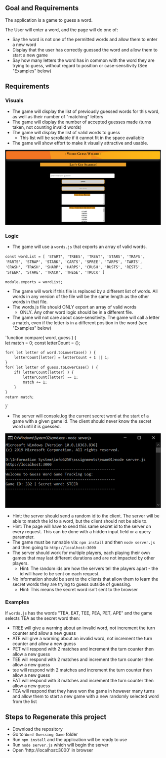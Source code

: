  ## Goal and Requirements

The application is a game to guess a word.

The User will enter a word, and the page will do one of:
* Say the word is not one of the permitted words and allow them to enter a new word
* Display that the user has correctly guessed the word and allow them to start a new game
* Say how many letters the word has in common with the word they are trying to guess, without regard to position or case-sensitivity  (See "Examples" below)

## Requirements

### Visuals
* The game will display the list of previously guessed words for this word, as well as their number of "matching" letters
* The game will display the number of accepted guesses made (turns taken, not counting invalid words)
* The game will display the list of valid words to guess
  * This list will be scrollable if it cannot fit in the space available
* The game will show effort to make it visually attractive and usable.

![Image](MainPage.png)


### Logic
* The game will use a `words.js` that exports an array of valid words.

 `const wordList = [ 'START', 'TREES', 'TREAT', 'STARS', 'TRAPS', 'PARTS',
    'STRAP', 'STARK', 'CARTS', 'SPREE', 'TARPS', 'TARTS',
    'CRASH', 'TRASH', 'SHARP', 'HARPS', 'CRUSH', 'RUSTS',
    'RESTS', 'STEER', 'STARE', 'TRACK', 'THESE', 'TRUCK' ]`
    
`module.exports = wordList;`

* The game will work if this file is replaced by a different list of words.  All words in any version of the file will be the same length as the other words in that file.
* The words.js file should ONLY export an array of valid words
  * ONLY.  Any other word logic should be in a different file.
* The game will not care about case-sensitivity.  The game will call a letter a match, even if the letter is in a different position in the word (see "Examples" below)

 `function compare( word, guess ) {  
    let match = 0;
    const letterCount = {};

    for( let letter of word.toLowerCase() ) {
        letterCount[letter] = letterCount + 1 || 1;
    }
    for( let letter of guess.toLowerCase() ) {
        if( letterCount[letter] ) {
            letterCount[letter] -= 1;
            match += 1;
        }
    }
    return match;
}`

* The server will console.log the current secret word at the start of a game with a given game id.  The client should never know the secret word until it is guessed. 

![Image](Commandline.png)

  * Hint: the server should send a random id to the client.  The server will be able to match the id to a word, but the client should not be able to.
  * Hint: The page will have to send this same secret id to the server on every request. This can be done with a hidden input field or a query parameter.
* The game must be runnable via: `npm install` and then `node server.js` and then going to `http://localhost:3000`
* The server should work for multiple players, each playing their own games that may last different durations and are not impacted by other players.  
  * Hint: The random ids are how the servers tell the players apart - the id will have to be sent on each request.
* No information should be sent to the clients that allow them to learn the secret words they are trying to guess outside of guessing.
  * Hint: This means the secret word isn't sent to the browser

### Examples

If `words.js` has the words "TEA, EAT, TEE, PEA, PET, APE" and the game selects TEA as the secret word then:
* TREE will give a warning about an invalid word, not increment the turn counter and allow a new guess
* ATE will give a warning about an invalid word, not increment the turn counter and allow a new guess
* PET will respond with 2 matches and increment the turn counter then allow a new guess
* TEE will respond with 2 matches and increment the turn counter then allow a new guess
* tee will respond with 2 matches and increment the turn counter then allow a new guess
* EAT will respond with 3 matches and increment the turn counter then allow a new guess
* TEA will respond that they have won the game in however many turns and allow them to start a new game with a new randomly selected word from the list

## Steps to Regenerate this project
 
 * Download the repository
 * Go to `Word Guessing Game` folder
 * Run `npm install` and the application will be ready to use
 * Run `node server.js` which will begin the server
 * Open 'http://localhost:3000' in browser

